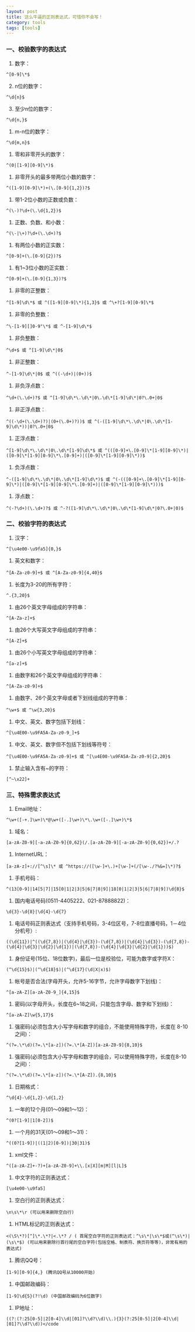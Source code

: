 ```yaml
---
layout: post
title: 这么牛逼的正则表达式，可惜你不会写！
category: tools
tags: [tools]
---
```



### 一、校验数字的表达式

 1.  数字：

    ^[0-9]\*$

 2.  n位的数字：

    ^\d{n}$

 3.  至少n位的数字：

    ^\d{n,}$

 1.  m-n位的数字：

    ^\d{m,n}$

 1.  零和非零开头的数字：

    ^(0|[1-9][0-9]\*)$

 1.  非零开头的最多带两位小数的数字：

    ^([1-9][0-9]\*)+(\.[0-9]{1,2})?$

 1.  带1-2位小数的正数或负数：

    ^(\-)?\d+(\.\d{1,2})$

 1.  正数、负数、和小数：

    ^(\-|\+)?\d+(\.\d+)?$

 1.  有两位小数的正实数：

    ^[0-9]+(\.[0-9]{2})?$

 1.  有1~3位小数的正实数：

    ^[0-9]+(\.[0-9]{1,3})?$

 1.  非零的正整数：

    ^[1-9]\d\*$ 或 ^([1-9][0-9]\*){1,3}$ 或 ^\+?[1-9][0-9]\*$

 1.  非零的负整数：

    ^\-[1-9][]0-9"\*$ 或 ^-[1-9]\d\*$

 1.  非负整数：

    ^\d+$ 或 ^[1-9]\d\*|0$

 1.  非正整数：

    ^-[1-9]\d\*|0$ 或 ^((-\d+)|(0+))$

 1.  非负浮点数：

    ^\d+(\.\d+)?$ 或 ^[1-9]\d\*\.\d\*|0\.\d\*[1-9]\d\*|0?\.0+|0$

 1.  非正浮点数：

    ^((-\d+(\.\d+)?)|(0+(\.0+)?))$ 或 ^(-([1-9]\d\*\.\d\*|0\.\d\*[1-9]\d\*))|0?\.0+|0$

 1.  正浮点数：

    ^[1-9]\d\*\.\d\*|0\.\d\*[1-9]\d\*$ 或 ^(([0-9]+\.[0-9]\*[1-9][0-9]\*)|([0-9]\*[1-9][0-9]\*\.[0-9]+)|([0-9]\*[1-9][0-9]\*))$

 1.  负浮点数：

    ^-([1-9]\d\*\.\d\*|0\.\d\*[1-9]\d\*)$ 或 ^(-(([0-9]+\.[0-9]\*[1-9][0-9]\*)|([0-9]\*[1-9][0-9]\*\.[0-9]+)|([0-9]\*[1-9][0-9]\*)))$

 1.  浮点数：

    ^(-?\d+)(\.\d+)?$ 或 ^-?([1-9]\d\*\.\d\*|0\.\d\*[1-9]\d\*|0?\.0+|0)$
### 二、校验字符的表达式

 1.  汉字：

    ^[\u4e00-\u9fa5]{0,}$

 1.  英文和数字：

    ^[A-Za-z0-9]+$ 或 ^[A-Za-z0-9]{4,40}$

 1.  长度为3-20的所有字符：

    ^.{3,20}$

 1.  由26个英文字母组成的字符串：

    ^[A-Za-z]+$

 1.  由26个大写英文字母组成的字符串：

    ^[A-Z]+$

 1.  由26个小写英文字母组成的字符串：

    ^[a-z]+$

 1.  由数字和26个英文字母组成的字符串：

    ^[A-Za-z0-9]+$

 1.  由数字、26个英文字母或者下划线组成的字符串：

    ^\w+$ 或 ^\w{3,20}$

 1.  中文、英文、数字包括下划线：

    ^[\u4E00-\u9FA5A-Za-z0-9_]+$

 1.  中文、英文、数字但不包括下划线等符号：

    ^[\u4E00-\u9FA5A-Za-z0-9]+$ 或 ^[\u4E00-\u9FA5A-Za-z0-9]{2,20}$

 1.  禁止输入含有~的字符：

    [^~\x22]+
### 三、特殊需求表达式

 1.  Email地址：

    ^\w+([-+.]\w+)\*@\w+([-.]\w+)\*\.\w+([-.]\w+)\*$

 1.  域名：

    [a-zA-Z0-9][-a-zA-Z0-9]{0,62}(/.[a-zA-Z0-9][-a-zA-Z0-9]{0,62})+/.?

 1.  InternetURL：

    [a-zA-z]+://[^\s]\* 或 ^https://([\w-]+\.)+[\w-]+(/[\w-./?%&=]\*)?$

 1.  手机号码：

    ^(13[0-9]|14[5|7]|15[0|1|2|3|5|6|7|8|9]|18[0|1|2|3|5|6|7|8|9])\d{8}$

 1.  国内电话号码(0511-4405222、021-87888822)：

    \d{3}-\d{8}|\d{4}-\d{7}

 1.  电话号码正则表达式（支持手机号码，3-4位区号，7-8位直播号码，1－4位分机号）:

    ((\d{11})|^((\d{7,8})|(\d{4}|\d{3})-(\d{7,8})|(\d{4}|\d{3})-(\d{7,8})-(\d{4}|\d{3}|\d{2}|\d{1})|(\d{7,8})-(\d{4}|\d{3}|\d{2}|\d{1}))$)

 1.  身份证号(15位、18位数字)，最后一位是校验位，可能为数字或字符X：

    (^\d{15}$)|(^\d{18}$)|(^\d{17}(\d|X|x)$)

 1.  帐号是否合法(字母开头，允许5-16字节，允许字母数字下划线)：

    ^[a-zA-Z][a-zA-Z0-9_]{4,15}$

 1.  密码(以字母开头，长度在6~18之间，只能包含字母、数字和下划线)：

    ^[a-zA-Z]\w{5,17}$

 1.  强密码(必须包含大小写字母和数字的组合，不能使用特殊字符，长度在 8-10 之间)：

    ^(?=.\*\d)(?=.\*[a-z])(?=.\*[A-Z])[a-zA-Z0-9]{8,10}$

 1.  强密码(必须包含大小写字母和数字的组合，可以使用特殊字符，长度在8-10之间)：

    ^(?=.\*\d)(?=.\*[a-z])(?=.\*[A-Z]).{8,10}$

 1.  日期格式：

    ^\d{4}-\d{1,2}-\d{1,2}

 1.  一年的12个月(01～09和1～12)：

    ^(0?[1-9]|1[0-2])$

 1.  一个月的31天(01～09和1～31)：

    ^((0?[1-9])|((1|2)[0-9])|30|31)$

 1.  xml文件：

    ^([a-zA-Z]+-?)+[a-zA-Z0-9]+\\.[x|X][m|M][l|L]$

 1.  中文字符的正则表达式：

    [\u4e00-\u9fa5]

 1.  空白行的正则表达式：

    \n\s\*\r (可以用来删除空白行)

 1.  HTML标记的正则表达式：

    <(\S\*?)[^]\*.\*?|<.\*? / ( 首尾空白字符的正则表达式：^\s\*|\s\*$或(^\s\*)|(\s\*$) (可以用来删除行首行尾的空白字符(包括空格、制表符、换页符等等)，非常有用的表达式)

 1.  腾讯QQ号：

    [1-9][0-9]{4,} (腾讯QQ号从10000开始)

 1.  中国邮政编码：

    [1-9]\d{5}(?!\d) (中国邮政编码为6位数字)

 1.  IP地址：

    ((?:(?:25[0-5]|2[0-4]\\d|[01]?\\d?\\d)\\.){3}(?:25[0-5]|2[0-4]\\d|[01]?\\d?\\d))</code

